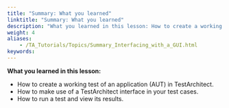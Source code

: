 ```yaml
--- 
title: "Summary: What you learned"
linktitle: "Summary: What you learned"
description: "What you learned in this lesson: How to create a working test of an application (AUT) in TestArchitect . How to make use of a TestArchitect interface in your test cases. How to run a test and view its ..."
weight: 4
aliases: 
    - /TA_Tutorials/Topics/Summary_Interfacing_with_a_GUI.html
keywords: 
---
```


**What you learned in this lesson:**

-   How to create a working test of an application \(AUT\) in TestArchitect.
-   How to make use of a TestArchitect interface in your test cases.
-   How to run a test and view its results.



